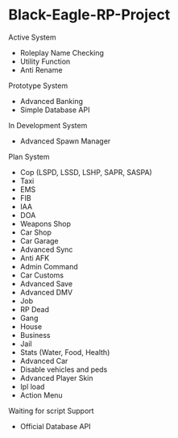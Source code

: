 # Black-Eagle-RP-Project

Active System
- Roleplay Name Checking
- Utility Function
- Anti Rename

Prototype System
- Advanced Banking
- Simple Database API

In Development System
- Advanced Spawn Manager

Plan System
- Cop (LSPD, LSSD, LSHP, SAPR, SASPA)
- Taxi
- EMS
- FIB
- IAA
- DOA
- Weapons Shop
- Car Shop
- Car Garage
- Advanced Sync
- Anti AFK
- Admin Command
- Car Customs
- Advanced Save
- Advanced DMV
- Job
- RP Dead
- Gang
- House
- Business
- Jail
- Stats (Water, Food, Health)
- Advanced Car
- Disable vehicles and peds
- Advanced Player Skin
- Ipl load
- Action Menu

Waiting for script Support
- Official Database API
